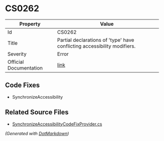 # CS0262

| Property               | Value                                                                     |
| ---------------------- | ------------------------------------------------------------------------- |
| Id                     | CS0262                                                                    |
| Title                  | Partial declarations of 'type' have conflicting accessibility modifiers\. |
| Severity               | Error                                                                     |
| Official Documentation | [link](http://docs.microsoft.com/en-us/dotnet/csharp/misc/cs0262)         |

## Code Fixes

* SynchronizeAccessibility

## Related Source Files

* [SynchronizeAccessibilityCodeFixProvider.cs](../../src/CodeFixes/CSharp/CodeFixes/SynchronizeAccessibilityCodeFixProvider.cs)

*\(Generated with [DotMarkdown](http://github.com/JosefPihrt/DotMarkdown)\)*